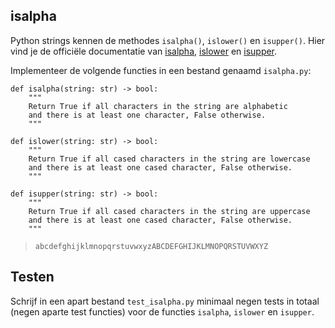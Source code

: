 ## isalpha

Python strings kennen de methodes `isalpha()`, `islower()` en `isupper()`. Hier vind je de officiële documentatie van [isalpha](https://docs.python.org/3/library/stdtypes.html#str.isalpha), [islower](https://docs.python.org/3/library/stdtypes.html#str.islower) en [isupper](https://docs.python.org/3/library/stdtypes.html#str.isupper).

Implementeer de volgende functies in een bestand genaamd `isalpha.py`:

    def isalpha(string: str) -> bool:
        """
        Return True if all characters in the string are alphabetic
        and there is at least one character, False otherwise.
        """

    def islower(string: str) -> bool:
        """
        Return True if all cased characters in the string are lowercase
        and there is at least one cased character, False otherwise.
        """

    def isupper(string: str) -> bool:
        """
        Return True if all cased characters in the string are uppercase
        and there is at least one cased character, False otherwise.
        """

> `abcdefghijklmnopqrstuvwxyzABCDEFGHIJKLMNOPQRSTUVWXYZ`

## Testen

Schrijf in een apart bestand `test_isalpha.py` minimaal negen tests in totaal (negen aparte test functies) voor de functies `isalpha`, `islower` en `isupper`.